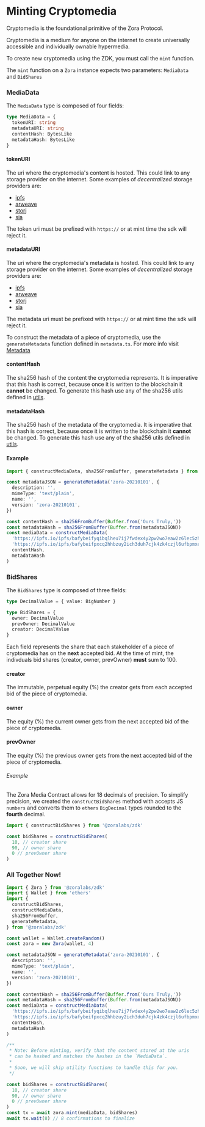 # Minting Cryptomedia

Cryptomedia is the foundational primitive of the Zora Protocol.

Cryptomedia is a medium for anyone on the internet to create universally accessible and individually ownable hypermedia.

To create new cryptomedia using the ZDK, you must call the `mint` function.

The `mint` function on a `Zora` instance expects two parameters: `MediaData` and `BidShares`

### MediaData

The `MediaData` type is composed of four fields:

```typescript
type MediaData = {
  tokenURI: string
  metadataURI: string
  contentHash: BytesLike
  metadataHash: BytesLike
}
```

#### tokenURI

The uri where the cryptomedia's content is hosted. This could link to any storage provider on the internet. Some examples of _decentralized_ storage providers are:

- [ipfs](https://ipfs.io/)
- [arweave](https://www.arweave.org/)
- [storj](https://storj.io/)
- [sia](https://sia.tech/)

The token uri must be prefixed with `https://` or at mint time the sdk will reject it.

#### metadataURI

The uri where the cryptomedia's metadata is hosted. This could link to any storage provider on the internet. Some examples of _decentralized_ storage providers are:

- [ipfs](https://ipfs.io/)
- [arweave](https://www.arweave.org/)
- [storj](https://storj.io/)
- [sia](https://sia.tech/)

The metadata uri must be prefixed with `https://` or at mint time the sdk will reject it.

To construct the metadata of a piece of cryptomedia, use the `generateMetadata` function defined in `metadata.ts`. For more info visit [Metadata](https://github.com/ourzora/zdk/blob/master/docs/metadata.md)

#### contentHash

The sha256 hash of the content the cryptomedia represents. It is imperative that this hash is correct, because once it is written to the blockchain it **cannot** be changed.
To generate this hash use any of the sha256 utils defined in [utils](../docs/utils.md).

#### metadataHash

The sha256 hash of the metadata of the cryptomedia. It is imperative that this hash is correct, because once it is written to the blockchain it **cannot** be changed.
To generate this hash use any of the sha256 utils defined in [utils](../docs/utils.md).

#### Example

```typescript
import { constructMediaData, sha256FromBuffer, generateMetadata } from '@zoralabs/zdk'

const metadataJSON = generateMetadata('zora-20210101', {
  description: '',
  mimeType: 'text/plain',
  name: '',
  version: 'zora-20210101',
})

const contentHash = sha256FromBuffer(Buffer.from('Ours Truly,'))
const metadataHash = sha256FromBuffer(Buffer.from(metadataJSON))
const mediaData = constructMediaData(
  'https://ipfs.io/ipfs/bafybeifyqibqlheu7ij7fwdex4y2pw2wo7eaw2z6lec5zhbxu3cvxul6h4',
  'https://ipfs.io/ipfs/bafybeifpxcq2hhbzuy2ich3duh7cjk4zk4czjl6ufbpmxep247ugwzsny4',
  contentHash,
  metadataHash
)
```

### BidShares

The `BidShares` type is composed of three fields:

```typescript
type DecimalValue = { value: BigNumber }

type BidShares = {
  owner: DecimalValue
  prevOwner: DecimalValue
  creator: DecimalValue
}
```

Each field represents the share that each stakeholder of a piece of cryptomedia has on the **next** accepted bid. At the time of mint, the indivduals bid shares (creator, owner, prevOwner) **must** sum to 100.

#### creator

The immutable, perpetual equity (%) the creator gets from each accepted bid of the piece of cryptomedia.

#### owner

The equity (%) the current owner gets from the next accepted bid of the piece of cryptomedia.

#### prevOwner

The equity (%) the previous owner gets from the next accepted bid of the piece of cryptomedia.

###### Example

The Zora Media Contract allows for 18 decimals of precision. To simplify precision, we created the `constructBidShares` method with accepts JS `numbers` and converts them to `ethers` `BigDecimal` types rounded to the **fourth** decimal.

```typescript
import { constructBidShares } from '@zoralabs/zdk'

const bidShares = constructBidShares(
  10, // creator share
  90, // owner share
  0 // prevOwner share
)
```

### All Together Now!

```typescript
import { Zora } from '@zoralabs/zdk'
import { Wallet } from 'ethers'
import {
  constructBidShares,
  constructMediaData,
  sha256FromBuffer,
  generateMetadata,
} from '@zoralabs/zdk'

const wallet = Wallet.createRandom()
const zora = new Zora(wallet, 4)

const metadataJSON = generateMetadata('zora-20210101', {
  description: '',
  mimeType: 'text/plain',
  name: '',
  version: 'zora-20210101',
})

const contentHash = sha256FromBuffer(Buffer.from('Ours Truly,'))
const metadataHash = sha256FromBuffer(Buffer.from(metadataJSON))
const mediaData = constructMediaData(
  'https://ipfs.io/ipfs/bafybeifyqibqlheu7ij7fwdex4y2pw2wo7eaw2z6lec5zhbxu3cvxul6h4',
  'https://ipfs.io/ipfs/bafybeifpxcq2hhbzuy2ich3duh7cjk4zk4czjl6ufbpmxep247ugwzsny4',
  contentHash,
  metadataHash
)

/**
 * Note: Before minting, verify that the content stored at the uris
 * can be hashed and matches the hashes in the `MediaData`.
 *
 * Soon, we will ship utility functions to handle this for you.
 */

const bidShares = constructBidShares(
  10, // creator share
  90, // owner share
  0 // prevOwner share
)
const tx = await zora.mint(mediaData, bidShares)
await tx.wait(8) // 8 confirmations to finalize
```
